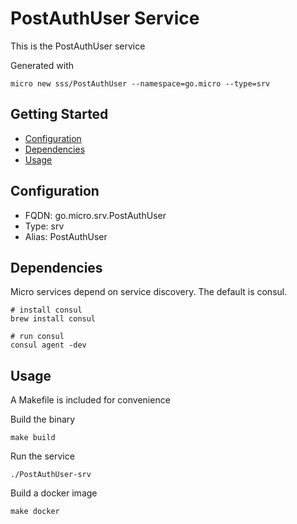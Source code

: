 # PostAuthUser Service

This is the PostAuthUser service

Generated with

```
micro new sss/PostAuthUser --namespace=go.micro --type=srv
```

## Getting Started

- [Configuration](#configuration)
- [Dependencies](#dependencies)
- [Usage](#usage)

## Configuration

- FQDN: go.micro.srv.PostAuthUser
- Type: srv
- Alias: PostAuthUser

## Dependencies

Micro services depend on service discovery. The default is consul.

```
# install consul
brew install consul

# run consul
consul agent -dev
```

## Usage

A Makefile is included for convenience

Build the binary

```
make build
```

Run the service
```
./PostAuthUser-srv
```

Build a docker image
```
make docker
```